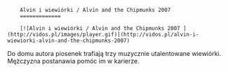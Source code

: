
        Alvin i wiewiórki / Alvin and the Chipmunks 2007 
        =============
        
        [![Alvin i wiewiórki / Alvin and the Chipmunks 2007 ](http://vidos.pl/images/player.gif)](http://vidos.pl/alvin-i-wiewiorki-alvin-and-the-chipmunks-2007)
        
        
 Do domu autora piosenek trafiają trzy muzycznie utalentowane wiewiórki. Mężczyzna postanawia pomóc im w karierze.
    